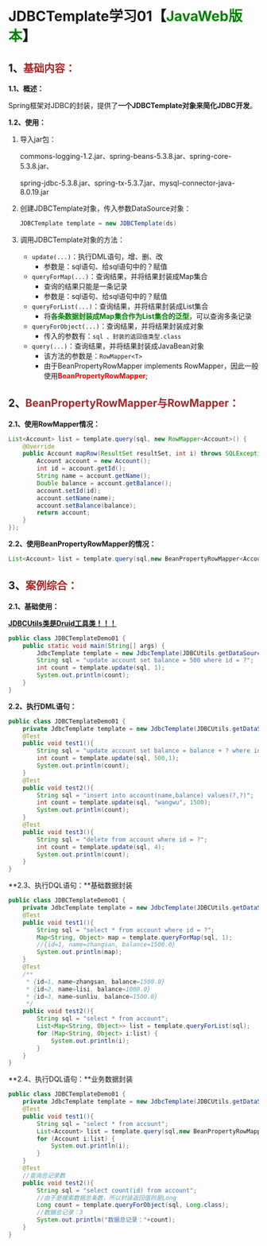 # JDBCTemplate学习01【<span style="color:Green ">JavaWeb版本</span>】

## 1、<span style="color:brown">基础内容：</span>

**1.1、概述：**

Spring框架对JDBC的封装，提供了**一个JDBCTemplate对象来简化JDBC开发**。

**1.2、使用：**

1. 导入jar包：

   commons-logging-1.2.jar、spring-beans-5.3.8.jar、spring-core-5.3.8.jar、

   spring-jdbc-5.3.8.jar、spring-tx-5.3.7.jar、mysql-connector-java-8.0.19.jar

2. 创建JDBCTemplate对象，传入参数DataSource对象：

   ```java
   JDBCTemplate template = new JDBCTemplate(ds)
   ```

3. 调用JDBCTemplate对象的方法：

   - `update(...)`：执行DML语句，增、删、改
     - 参数是：sql语句、给sql语句中的？赋值
   - `queryForMap(...)`：查询结果，并将结果封装成Map集合
     - 查询的结果只能是一条记录
     - 参数是：sql语句、给sql语句中的？赋值
   - `queryForList(...)`：查询结果，并将结果封装成List集合
     - 将<span style="color:green">**各条数据封装成Map集合作为List集合的泛型**</span>，可以查询多条记录
   - `queryForObject(...)`：查询结果，并将结果封装成对象
     - 传入的参数有：`sql 、封装的返回值类型.class`
   - `query(...)`：查询结果，并将结果封装成JavaBean对象
     - 该方法的参数是：`RowMapper<T>`
     - 由于BeanPropertyRowMapper<T>  implements  RowMapper<T>，因此一般使用<span style="color:red">**BeanPropertyRowMapper**<T></span>;

## 2、<span style="color:brown">BeanPropertyRowMapper<T>与RowMapper<T>：</span>

**2.1、使用RowMapper<T>情况：**

```java
List<Account> list = template.query(sql, new RowMapper<Account>() {
    @Override
    public Account mapRow(ResultSet resultSet, int i) throws SQLException {
        Account account = new Account();
        int id = account.getId();
        String name = account.getName();
        Double balance = account.getBalance();
        account.setId(id);
        account.setName(name);
        account.setBalance(balance);
        return account;
    }
});
```

**2.2、使用BeanPropertyRowMapper<T>的情况：**

```java
List<Account> list = template.query(sql,new BeanPropertyRowMapper<Account>(Account.class));
```

## 3、<span style="color:brown">案例综合：</span>

**2.1、基础使用：**

<u>**JDBCUtils类是Druid工具类！！！**</u>

```java
public class JDBCTemplateDemo01 {
    public static void main(String[] args) {
        JdbcTemplate template = new JdbcTemplate(JDBCUtils.getDataSource());
        String sql = "update account set balance = 500 where id = ?";
        int count = template.update(sql, 1);
        System.out.println(count);
    }
}
```

**2.2、执行DML语句：**

```java
public class JDBCTemplateDemo01 {
    private JdbcTemplate template = new JdbcTemplate(JDBCUtils.getDataSource());
    @Test
    public void test1(){
        String sql = "update account set balance = balance + ? where id = ?";
        int count = template.update(sql, 500,1);
        System.out.println(count);
    }
    @Test
    public void test2(){
        String sql = "insert into account(name,balance) values(?,?)";
        int count = template.update(sql, "wangwu", 1500);
        System.out.println(count);
    }
    @Test
    public void test3(){
        String sql = "delete from account where id = ?";
        int count = template.update(sql, 4);
        System.out.println(count);
    }
}
```

**2.3、执行DQL语句：**基础数据封装

```java
public class JDBCTemplateDemo01 {
    private JdbcTemplate template = new JdbcTemplate(JDBCUtils.getDataSource());
    @Test
    public void test1(){
        String sql = "select * from account where id = ?";
        Map<String, Object> map = template.queryForMap(sql, 1);
        //{id=1, name=zhangsan, balance=1500.0}
        System.out.println(map);
    }
    @Test
    /**
     * {id=1, name=zhangsan, balance=1500.0}
     * {id=2, name=lisi, balance=1000.0}
     * {id=3, name=sunliu, balance=1500.0}
     */
    public void test2(){
        String sql = "select * from account";
        List<Map<String, Object>> list = template.queryForList(sql);
        for (Map<String, Object> i:list) {
            System.out.println(i);
        }
    }
}
```

**2.4、执行DQL语句：**业务数据封装

```java
public class JDBCTemplateDemo01 {
    private JdbcTemplate template = new JdbcTemplate(JDBCUtils.getDataSource());
    @Test
    public void test1(){
        String sql = "select * from account";
        List<Account> list = template.query(sql,new BeanPropertyRowMapper<Account>(Account.class));
        for (Account i:list) {
            System.out.println(i);
        }
    }
    @Test
    //查询总记录数
    public void test2(){
        String sql = "select count(id) from account";
        //由于是搜索数据总条数，所以封装返回值则是Long
        Long count = template.queryForObject(sql, Long.class);
        //数据总记录：3
        System.out.println("数据总记录："+count);
    }
}
```
